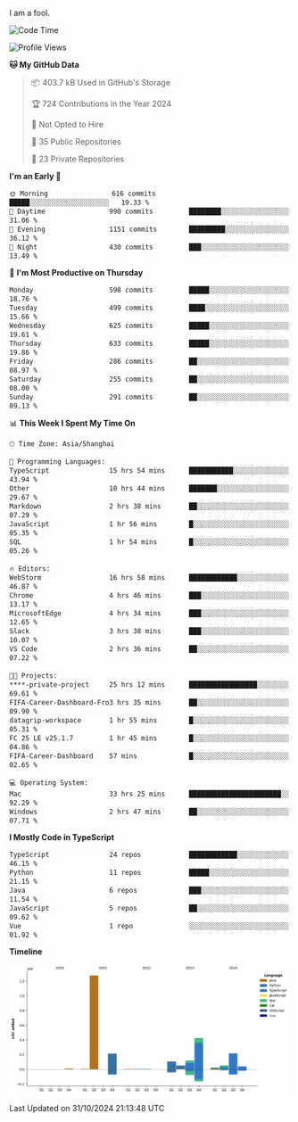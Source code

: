 I am a fool.

<!--START_SECTION:waka-->
![Code Time](http://img.shields.io/badge/Code%20Time-2%2C025%20hrs%2035%20mins-blue)

![Profile Views](http://img.shields.io/badge/Profile%20Views-0-blue)

**🐱 My GitHub Data** 

> 📦 403.7 kB Used in GitHub's Storage 
 > 
> 🏆 724 Contributions in the Year 2024
 > 
> 🚫 Not Opted to Hire
 > 
> 📜 35 Public Repositories 
 > 
> 🔑 23 Private Repositories 
 > 
**I'm an Early 🐤** 

```text
🌞 Morning                616 commits         █████░░░░░░░░░░░░░░░░░░░░   19.33 % 
🌆 Daytime                990 commits         ████████░░░░░░░░░░░░░░░░░   31.06 % 
🌃 Evening                1151 commits        █████████░░░░░░░░░░░░░░░░   36.12 % 
🌙 Night                  430 commits         ███░░░░░░░░░░░░░░░░░░░░░░   13.49 % 
```
📅 **I'm Most Productive on Thursday** 

```text
Monday                   598 commits         █████░░░░░░░░░░░░░░░░░░░░   18.76 % 
Tuesday                  499 commits         ████░░░░░░░░░░░░░░░░░░░░░   15.66 % 
Wednesday                625 commits         █████░░░░░░░░░░░░░░░░░░░░   19.61 % 
Thursday                 633 commits         █████░░░░░░░░░░░░░░░░░░░░   19.86 % 
Friday                   286 commits         ██░░░░░░░░░░░░░░░░░░░░░░░   08.97 % 
Saturday                 255 commits         ██░░░░░░░░░░░░░░░░░░░░░░░   08.00 % 
Sunday                   291 commits         ██░░░░░░░░░░░░░░░░░░░░░░░   09.13 % 
```


📊 **This Week I Spent My Time On** 

```text
🕑︎ Time Zone: Asia/Shanghai

💬 Programming Languages: 
TypeScript               15 hrs 54 mins      ███████████░░░░░░░░░░░░░░   43.94 % 
Other                    10 hrs 44 mins      ███████░░░░░░░░░░░░░░░░░░   29.67 % 
Markdown                 2 hrs 38 mins       ██░░░░░░░░░░░░░░░░░░░░░░░   07.29 % 
JavaScript               1 hr 56 mins        █░░░░░░░░░░░░░░░░░░░░░░░░   05.35 % 
SQL                      1 hr 54 mins        █░░░░░░░░░░░░░░░░░░░░░░░░   05.26 % 

🔥 Editors: 
WebStorm                 16 hrs 58 mins      ████████████░░░░░░░░░░░░░   46.87 % 
Chrome                   4 hrs 46 mins       ███░░░░░░░░░░░░░░░░░░░░░░   13.17 % 
MicrosoftEdge            4 hrs 34 mins       ███░░░░░░░░░░░░░░░░░░░░░░   12.65 % 
Slack                    3 hrs 38 mins       ███░░░░░░░░░░░░░░░░░░░░░░   10.07 % 
VS Code                  2 hrs 36 mins       ██░░░░░░░░░░░░░░░░░░░░░░░   07.22 % 

🐱‍💻 Projects: 
****-private-project     25 hrs 12 mins      █████████████████░░░░░░░░   69.61 % 
FIFA-Career-Dashboard-Fro3 hrs 35 mins       ██░░░░░░░░░░░░░░░░░░░░░░░   09.90 % 
datagrip-workspace       1 hr 55 mins        █░░░░░░░░░░░░░░░░░░░░░░░░   05.31 % 
FC 25 LE v25.1.7         1 hr 45 mins        █░░░░░░░░░░░░░░░░░░░░░░░░   04.86 % 
FIFA-Career-Dashboard    57 mins             █░░░░░░░░░░░░░░░░░░░░░░░░   02.65 % 

💻 Operating System: 
Mac                      33 hrs 25 mins      ███████████████████████░░   92.29 % 
Windows                  2 hrs 47 mins       ██░░░░░░░░░░░░░░░░░░░░░░░   07.71 % 
```

**I Mostly Code in TypeScript** 

```text
TypeScript               24 repos            ████████████░░░░░░░░░░░░░   46.15 % 
Python                   11 repos            █████░░░░░░░░░░░░░░░░░░░░   21.15 % 
Java                     6 repos             ███░░░░░░░░░░░░░░░░░░░░░░   11.54 % 
JavaScript               5 repos             ██░░░░░░░░░░░░░░░░░░░░░░░   09.62 % 
Vue                      1 repo              ░░░░░░░░░░░░░░░░░░░░░░░░░   01.92 % 
```



**Timeline**

![Lines of Code chart](https://raw.githubusercontent.com/VeejaLiu/VeejaLiu/master/assets/bar_graph.png)


 Last Updated on 31/10/2024 21:13:48 UTC
<!--END_SECTION:waka-->
